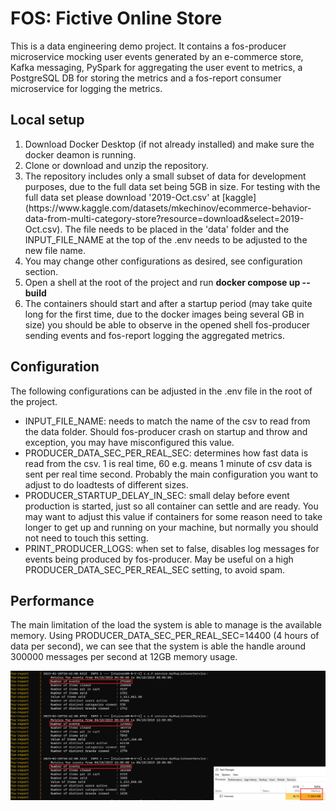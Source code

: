 <h1>FOS: Fictive Online Store</h1>



This is a data engineering demo project. 
It contains a fos-producer microservice mocking user events generated by an e-commerce store, 
Kafka messaging, PySpark for aggregating the user event to metrics, 
a PostgreSQL DB for storing the metrics and a fos-report consumer microservice for logging the metrics.


<h2>Local setup</h2>
<ol>
<li>Download Docker Desktop (if not already installed) and make sure the docker deamon is running.</li>
<li>Clone or download and unzip the repository.</li>
<li>The repository includes only a small subset of data for development purposes, due to the full data set being 5GB in size. 
For testing with the full data set please download '2019-Oct.csv' at [kaggle](https://www.kaggle.com/datasets/mkechinov/ecommerce-behavior-data-from-multi-category-store?resource=download&select=2019-Oct.csv).
The file needs to be placed in the 'data' folder and the INPUT_FILE_NAME at the top of the .env needs to be adjusted to the new file name.
</li>
<li>You may change other configurations as desired, see configuration section.</li>
<li>Open a shell at the root of the project and run <strong>docker compose up --build</strong></li>
<li>The containers should start and after a startup period (may take quite long for the first time, due to the docker images being several GB in size) 
you should be able to observe in the opened shell fos-producer sending events and fos-report logging the aggregated metrics.</li>
</ol>


<h2>Configuration</h2>
The following configurations can be adjusted in the .env file in the root of the project.
<ul>
<li>
INPUT_FILE_NAME: needs to match the name of the csv to read from the data folder.
Should fos-producer crash on startup and throw and exception, you may have misconfigured this value.
</li>
<li>
PRODUCER_DATA_SEC_PER_REAL_SEC: determines how fast data is read from the csv. 
1 is real time, 60 e.g. means 1 minute of csv data is sent per real time second. 
Probably the main configuration you want to adjust to do loadtests of different sizes.
</li>
<li>
PRODUCER_STARTUP_DELAY_IN_SEC: small delay before event production is started, just so all container can settle and are ready.
You may want to adjust this value if containers for some reason need to take longer to get up and running on your machine, but normally you should not need to touch this setting.
</li>
<li>
PRINT_PRODUCER_LOGS: when set to false, disables log messages for events being produced by fos-producer.
May be useful on a high PRODUCER_DATA_SEC_PER_REAL_SEC setting, to avoid spam.
</li>
</ul>



<h2>Performance</h2>
The main limitation of the load the system is able to manage is the available memory.
Using PRODUCER_DATA_SEC_PER_REAL_SEC=14400 (4 hours of data per second), 
we can see that the system is able the handle around 300000 messages per second at 12GB memory usage.

![Performance image](loadtest.png)